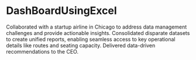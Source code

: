 # DashBoardUsingExcel
Collaborated with a startup airline in Chicago to address data management challenges and provide actionable insights. Consolidated disparate datasets to create unified reports, enabling seamless access to key operational details like routes and seating capacity. Delivered data-driven recommendations to the CEO.
